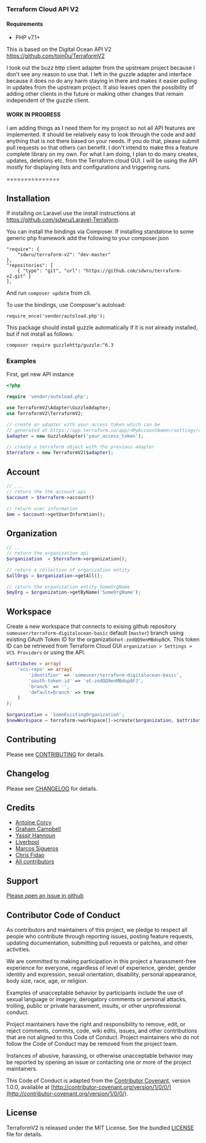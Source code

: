 ### Terraform Cloud API V2
#### Requirements
* PHP v7.1+

This is based on the Digital Ocean API V2
https://github.com/toin0u/TerraformV2

I took out the buzz http client adapter from the upstream project because I don't see any reason to use that.  I left in the guzzle adapter and interface because it does no do any harm staying in there and makes it easier pulling in updates from the upstream project.  It also leaves open the possibility of adding other clients in the future or making other changes that remain independent of the guzzle client.

#### WORK IN PROGRESS

I am adding things as I need them for my project so not all API features are implemented.  It should be relatively easy to look through the code and add anything that is not there based on your needs.  If you do that, please submit pull requests so that others can benefit.  I don't intend to make this a feature complete library on my own.  For what I am doing, I plan to do many creates, updates, deletions etc. from the Terraform cloud GUI.  I will be using the API mostly for displaying lists and configurations and triggering runs.

===============

Installation
------------

If installing on Laravel use the install instructions at https://github.com/sdwru/Laravel-Terraform.

You can install the bindings via Composer. If installing standalone to some generic php framework add the following to your composer.json
```
"require": {
    "sdwru/terraform-v2": "dev-master"
},
"repositories": [
    { "type": "git", "url": "https://github.com/sdwru/terraform-v2.git" }
],
```
And run `composer update` from cli.

To use the bindings, use Composer's autoload:
```
require_once('vendor/autoload.php');
```

This package should install guzzle automatically if it is not already installed, but if not install as follows:
```bash
composer require guzzlehttp/guzzle:^6.3
```
### Examples

First, get new API instance
```php
<?php

require 'vendor/autoload.php';

use TerraformV2\Adapter\GuzzleAdapter;
use TerraformV2\TerraformV2;

// create an adapter with your access token which can be
// generated at https://app.terraform.io/app/<MyAccountName>/settings/authentication-tokens
$adapter = new GuzzleAdapter('your_access_token');

// create a terraform object with the previous adapter
$terraform = new TerraformV2($adapter);
```
Account
-------
```php
// ...
// return the the account api
$account = $terraform->account()

// return user information
$me = $account->getUserInformtion();
````

Organization
------

```php
// ..
// return the organization api
$organization  = $terraform->organization();

// return a collection of organization entity
$allOrgs = $organization->getAll();

// return the organization entity SomeOrgName
$myOrg = $organization->getByName('SomeOrgName');
```
Workspace
------
Create a new workspace that connects to exising github repository `someuser/terraform-digitalocean-basic`
default (`master`) branch using existing OAuth Token ID for the organization`ot-zodQQ9enMBdopBCK`.  This token ID can be retrieved from Terraform Cloud GUI `organization > Settings > VCS Providers` or using the API.
```php
$attributes = array(
    'vcs-repo' => array(
        'identifier' => 'someuser/terraform-digitalocean-basic',
        'oauth-token-id' => 'ot-zodQQ9enMBdopAFJ',
        'branch' => '',
        'default=branch' => true
    )
);

$organization = 'SomeExistingOrganization';
$newWorkspace = terraform->workspace()->create($organization, $attributes);
```




Contributing
------------

Please see [CONTRIBUTING](https://github.com/sdwru/terraform-v2/blob/master/CONTRIBUTING.md) for details.

Changelog
---------

Please see [CHANGELOG](https://github.com/toin0u/terraform-v2/blob/master/CHANGELOG.md) for details.

Credits
-------

* [Antoine Corcy](https://twitter.com/toin0u)
* [Graham Campbell](https://twitter.com/GrahamCampbell)
* [Yassir Hannoun](https://twitter.com/yassirh)
* [Liverbool](https://github.com/liverbool)
* [Marcos Sigueros](https://github.com/alrik11es)
* [Chris Fidao](https://github.com/fideloper)
* [All contributors](https://github.com/toin0u/AwxV2/contributors)

Support
-------

[Please open an issue in github](https://github.com/sdwru/terraform-v2/issues)

Contributor Code of Conduct
---------------------------

As contributors and maintainers of this project, we pledge to respect all people
who contribute through reporting issues, posting feature requests, updating
documentation, submitting pull requests or patches, and other activities.

We are committed to making participation in this project a harassment-free
experience for everyone, regardless of level of experience, gender, gender
identity and expression, sexual orientation, disability, personal appearance,
body size, race, age, or religion.

Examples of unacceptable behavior by participants include the use of sexual
language or imagery, derogatory comments or personal attacks, trolling, public
or private harassment, insults, or other unprofessional conduct.

Project maintainers have the right and responsibility to remove, edit, or reject
comments, commits, code, wiki edits, issues, and other contributions that are
not aligned to this Code of Conduct. Project maintainers who do not follow the
Code of Conduct may be removed from the project team.

Instances of abusive, harassing, or otherwise unacceptable behavior may be
reported by opening an issue or contacting one or more of the project
maintainers.

This Code of Conduct is adapted from the [Contributor
Covenant](http:contributor-covenant.org), version 1.0.0, available at
[http://contributor-covenant.org/version/1/0/0/](http://contributor-covenant.org/version/1/0/0/).

License
-------

TerraformV2 is released under the MIT License. See the bundled
[LICENSE](https://github.com/sdwru/terraform-v2/blob/master/LICENSE) file for details.
